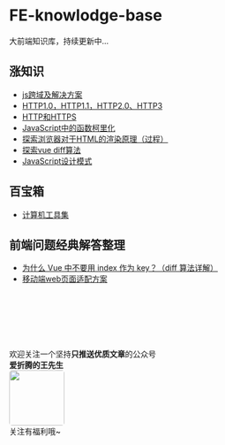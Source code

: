# FE-knowlodge-base
大前端知识库，持续更新中...

## 涨知识
- [js跨域及解决方案](https://github.com/FIGHTING-TOP/FE-knowlodge-base/issues/1)
- [HTTP1.0，HTTP1.1，HTTP2.0、HTTP3](https://github.com/FIGHTING-TOP/FE-knowlodge-base/issues/2)
- [HTTP和HTTPS](https://github.com/FIGHTING-TOP/FE-knowlodge-base/issues/3)
- [JavaScript中的函数柯里化](https://github.com/FIGHTING-TOP/FE-knowlodge-base/issues/4)
- [探索浏览器对于HTML的渲染原理（过程）](https://github.com/FIGHTING-TOP/FE-knowlodge-base/issues/6)
- [探索vue diff算法](https://github.com/FIGHTING-TOP/FE-knowlodge-base/issues/7)
- [JavaScript设计模式](https://github.com/FIGHTING-TOP/FE-knowlodge-base/issues/8)

## 百宝箱
- [计算机工具集](https://github.com/FIGHTING-TOP/FE-knowlodge-base/issues/5)

## 前端问题经典解答整理
- [为什么 Vue 中不要用 index 作为 key？（diff 算法详解）](https://juejin.cn/post/6844904113587634184#heading-14)
- [移动端web页面适配方案](https://segmentfault.com/a/1190000008767416)





<br><br><br><br><br><br>
欢迎关注一个坚持**只推送优质文章**的公众号<br>
**爱折腾的王先生**<br>
<img width="100px" style="border-radius:5px" src="https://user-images.githubusercontent.com/22701388/96853436-f0088800-148c-11eb-8337-fc0121fbb2f4.jpg"><br>
关注有福利哦~
